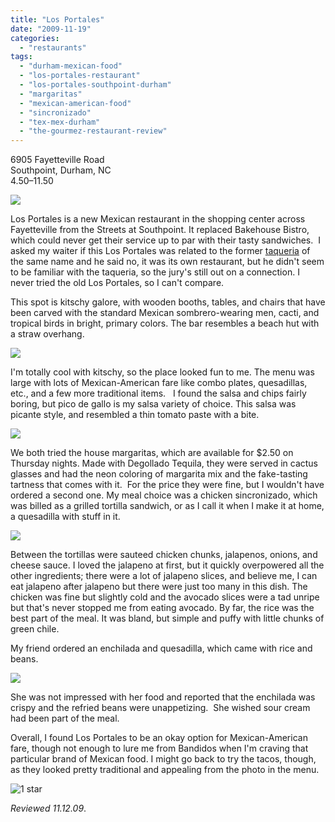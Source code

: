 ```yaml
---
title: "Los Portales"
date: "2009-11-19"
categories:
  - "restaurants"
tags:
  - "durham-mexican-food"
  - "los-portales-restaurant"
  - "los-portales-southpoint-durham"
  - "margaritas"
  - "mexican-american-food"
  - "sincronizado"
  - "tex-mex-durham"
  - "the-gourmez-restaurant-review"
---
```


6905 Fayetteville Road\
Southpoint, Durham, NC\
$4.50–$11.50

![](http://www.thegourmez.com/gourmez/photos/PIC-0145.jpg)

Los Portales is a new Mexican restaurant in the shopping center across Fayetteville from the Streets at Southpoint. It replaced Bakehouse Bistro, which could never get their service up to par with their tasty sandwiches.  I asked my waiter if this Los Portales was related to the former [taqueria](http://carpedurham.com/2008/09/25/los-portales/) of the same name and he said no, it was its own restaurant, but he didn't seem to be familiar with the taqueria, so the jury's still out on a connection. I never tried the old Los Portales, so I can't compare.

This spot is kitschy galore, with wooden booths, tables, and chairs that have been carved with the standard Mexican sombrero-wearing men, cacti, and tropical birds in bright, primary colors. The bar resembles a beach hut with a straw overhang.

![](http://www.thegourmez.com/gourmez/photos/PIC-0151.jpg)

I'm totally cool with kitschy, so the place looked fun to me. The menu was large with lots of Mexican-American fare like combo plates, quesadillas, etc., and a few more traditional items.   I found the salsa and chips fairly boring, but pico de gallo is my salsa variety of choice. This salsa was picante style, and resembled a thin tomato paste with a bite.

![](http://www.thegourmez.com/gourmez/photos/PIC-0147.jpg)

We both tried the house margaritas, which are available for $2.50 on Thursday nights. Made with Degollado Tequila, they were served in cactus glasses and had the neon coloring of margarita mix and the fake-tasting tartness that comes with it.  For the price they were fine, but I wouldn't have ordered a second one. My meal choice was a chicken sincronizado, which was billed as a grilled tortilla sandwich, or as I call it when I make it at home, a quesadilla with stuff in it.

![](http://www.thegourmez.com/gourmez/photos/PIC-0150.jpg)

Between the tortillas were sauteed chicken chunks, jalapenos, onions, and cheese sauce. I loved the jalapeno at first, but it quickly overpowered all the other ingredients; there were a lot of jalapeno slices, and believe me, I can eat jalapeno after jalapeno but there were just too many in this dish. The chicken was fine but slightly cold and the avocado slices were a tad unripe but that's never stopped me from eating avocado. By far, the rice was the best part of the meal. It was bland, but simple and puffy with little chunks of green chile.

My friend ordered an enchilada and quesadilla, which came with rice and beans.

![](http://www.thegourmez.com/gourmez/photos/PIC-0149.jpg)

She was not impressed with her food and reported that the enchilada was crispy and the refried beans were unappetizing.  She wished sour cream had been part of the meal.

Overall, I found Los Portales to be an okay option for Mexican-American fare, though not enough to lure me from Bandidos when I'm craving that particular brand of Mexican food. I might go back to try the tacos, though, as they looked pretty traditional and appealing from the photo in the menu.




<div class="caption">

![1 star](http://s3.amazonaws.com/thegourmez-wpmedia/2009/04/rating_olive1.gif "rating_olive1")</div>


_Reviewed 11.12.09_.
